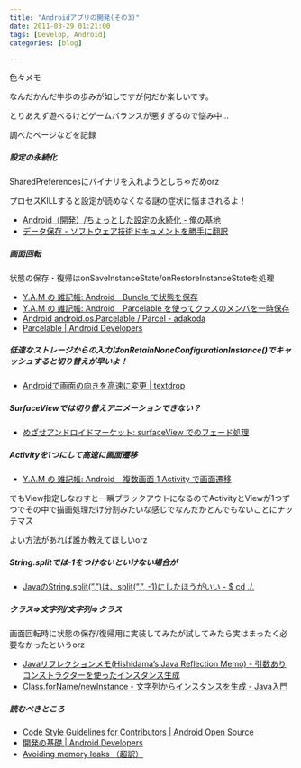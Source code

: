 ```yaml
---
title: "Androidアプリの開発(その3)"
date: 2011-03-29 01:21:00
tags: [Develop, Android]
categories: [blog]

---
```


色々メモ

なんだかんだ牛歩の歩みが如しですが何だか楽しいです。

とりあえず遊べるけどゲームバランスが悪すぎるので悩み中...

調べたページなどを記録



  


##### 設定の永続化

SharedPreferencesにバイナリを入れようとしちゃだめorz

プロセスKILLすると設定が読めなくなる謎の症状に悩まされるよ！

  * [Android（開発）/ちょっとした設定の永続化 - 俺の基地][1]
  * [データ保存 - ソフトウェア技術ドキュメントを勝手に翻訳][2]

 [1]: http://yakinikunotare.boo.jp/orebase/index.php?Android%A1%CA%B3%AB%C8%AF%A1%CB%2F%A4%C1%A4%E7%A4%C3%A4%C8%A4%B7%A4%BF%C0%DF%C4%EA%A4%CE%B1%CA%C2%B3%B2%BD
 [2]: https://sites.google.com/a/techdoctranslator.com/jp/android/guide/data-storage



  


##### 画面回転

状態の保存・復帰はonSaveInstanceState/onRestoreInstanceStateを処理

  * [Y.A.M の 雑記帳: Android　Bundle で状態を保存][3]
  * [Y.A.M の 雑記帳: Android　Parcelable を使ってクラスのメンバを一時保存][4]
  * [Android android.os.Parcelable / Parcel - adakoda][5]
  * [Parcelable | Android Developers][6]

 [3]: http://y-anz-m.blogspot.com/2010/03/androidbundle.html
 [4]: http://y-anz-m.blogspot.com/2010/03/androidparcelable.html
 [5]: http://www.adakoda.com/adakoda/2009/01/android-androidosparcelable-parcel.html
 [6]: http://developer.android.com/intl/ja/reference/android/os/Parcelable.html



  


##### 低速なストレージからの入力はonRetainNoneConfigurationInstance()でキャッシュすると切り替えが早いよ！

  * [Androidで画面の向きを高速に変更 | textdrop][7]

 [7]: http://www.textdrop.net/soft/android-faster-screen-orientation-change/



  


##### SurfaceViewでは切り替えアニメーションできない？

  * [めざせアンドロイドマーケット: surfaceView でのフェード処理][8]

 [8]: http://hajimori.blogspot.com/2011/02/surfaceview.html



  


##### Activityを1つにして高速に画面遷移

  * [Y.A.M の 雑記帳: Android　複数画面 1 Activity で画面遷移][9]

 [9]: http://y-anz-m.blogspot.com/2011/02/1-activity.html

でもView指定しなおすと一瞬ブラックアウトになるのでActivityとViewが1つずつでその中で描画処理だけ分割みたいな感じでなんだかとんでもないことにナッテマス

よい方法があれば誰か教えてほしいorz



  


##### String.splitでは-1をつけないといけない場合が

  * [JavaのString.split(”,”)は、split(”,”, -1)にしたほうがいい - $ cd ./.][10]

 [10]: http://d.hatena.ne.jp/hackaddict/20070119



  


##### クラス⇒文字列/文字列⇒クラス

画面回転時に状態の保存/復帰用に実装してみたが試してみたら実はまったく必要なかったというorz

  * [Javaリフレクションメモ(Hishidama’s Java Reflection Memo) - 引数ありコンストラクターを使ったインスタンス生成][11]
  * [Class.forName/newInstance - 文字列からインスタンスを生成 - Java入門][12]

 [11]: http://www.ne.jp/asahi/hishidama/home/tech/java/reflection.html#h3_newInstanceA
 [12]: http://www.syboos.jp/java/doc/create-object-instance-from-string.html



  


##### 読むべきところ

  * [Code Style Guidelines for Contributors | Android Open Source][13]
  * [開発の基礎 | Android Developers][14]
  * [Avoiding memory leaks （超訳）][15]

 [13]: http://source.android.com/source/code-style.html
 [14]: http://developer.android.com/intl/ja/guide/topics/fundamentals.html
 [15]: http://d.hatena.ne.jp/androidzaurus/20090121/